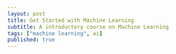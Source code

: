 ```yaml
---
layout: post
title: Get Started with Machine Learning
subtitle: A introductory course on Machine Learning
tags: ["machine learning", ai]
published: true
---
```

